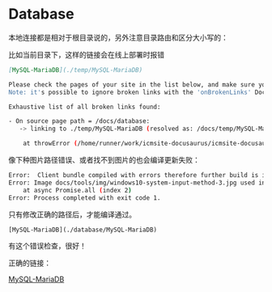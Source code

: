 # Database

本地连接都是相对于根目录说的，另外注意目录路由和区分大小写的：

比如当前目录下，这样的链接会在线上部署时报错

```md
[MySQL-MariaDB](./temp/MySQL-MariaDB)
```

```bash
Please check the pages of your site in the list below, and make sure you don't reference any path that does not exist.
Note: it's possible to ignore broken links with the 'onBrokenLinks' Docusaurus configuration, and let the build pass.

Exhaustive list of all broken links found:

- On source page path = /docs/database:
   -> linking to ./temp/MySQL-MariaDB (resolved as: /docs/temp/MySQL-MariaDB)

    at throwError (/home/runner/work/icmsite-docusaurus/icmsite-docusaurus/node_modules/@docusaurus/logger/lib/index.js:76:11)
```

像下种图片路径错误、或者找不到图片的也会编译更新失败：

```bash
Error:  Client bundle compiled with errors therefore further build is impossible.
Error: Image docs/tools/img/windows10-system-input-method-3.jpg used in docs/tools/windows10.md not found.
    at async Promise.all (index 2)
Error: Process completed with exit code 1.
```

只有修改正确的路径后，才能编译通过。

```
[MySQL-MariaDB](./database/MySQL-MariaDB)
```

有这个错误检查，很好！

正确的链接：

[MySQL-MariaDB](./database/MySQL-MariaDB)

